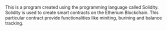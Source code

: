 This is a program created using the programming language called Solidity. Solidity is used to create smart contracts on the Etherium Blockchain. This particular contract provide functionalities like miniting, burining and balance tracking.
